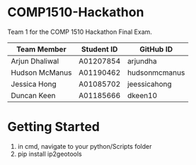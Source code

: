 # COMP1510-Hackathon

Team 1 for the COMP 1510 Hackathon Final Exam.


| Team Member | Student ID | GitHub ID |
| --- | --- | --- |
| Arjun Dhaliwal | A01207854 | arjundha |
| Hudson McManus | A01190462 | hudsonmcmanus |
| Jessica Hong | A01085702 | jeessicahong |
| Duncan Keen | A01185666 | dkeen10 |

Getting Started
===============
1. in cmd, navigate to your python/Scripts folder
2. pip install ip2geotools


